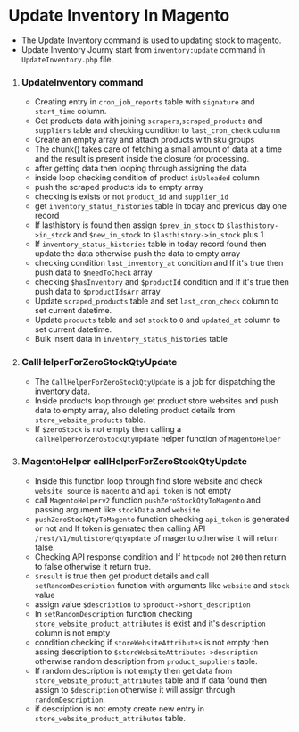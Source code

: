 # Update Inventory In Magento
- The Update Inventory command is used to updating stock to magento.
- Update Inventory Journy start from `inventory:update` command in `UpdateInventory.php` file.
1. ### UpdateInventory command
    - Creating entry in `cron_job_reports` table with `signature` and `start_time` column.
    - Get products data with joining `scrapers`,`scraped_products` and `suppliers` table and checking condition to `last_cron_check` column
    - Create an empty array and attach products with sku groups
    - The chunk() takes care of fetching a small amount of data at a time and the result is present inside the closure for processing.
    - after getting data then looping through assigning the data
    - inside loop checking condition of product `isUploaded` column
    - push the scraped products ids to empty array
    - checking is exists or not `product_id` and `supplier_id`
    - get `inventory_status_histories` table in today and previous day one record
    - If lasthistory is found then assign `$prev_in_stock` to `$lasthistory->in_stock` and `$new_in_stock` to `$lasthistory->in_stock` plus 1
    - If `inventory_status_histories` table in today record found then update the data otherwise push the data to empty array
    - checking condition `last_inventory_at` condition and If it's true then push data to `$needToCheck` array
    - checking `$hasInventory` and `$productId` condition and If it's true then push data to `$productIdsArr` array
    - Update `scraped_products` table and set `last_cron_check` column to set current datetime.
    - Update `products` table and set `stock` to `0` and `updated_at` column to set current datetime.
    - Bulk insert data in `inventory_status_histories` table
2. ### CallHelperForZeroStockQtyUpdate
    - The `CallHelperForZeroStockQtyUpdate` is a job for dispatching the inventory data.
    - Inside products loop through get product store websites and push data to empty array, also deleting product details from `store_website_products` table.
    - If `$zeroStock` is not empty then calling a `callHelperForZeroStockQtyUpdate` helper function of `MagentoHelper`
3. ### MagentoHelper callHelperForZeroStockQtyUpdate
    - Inside this function loop through find store website and check `website_source` is `magento` and `api_token` is not empty
    - call `MagentoHelperv2` function `pushZeroStockQtyToMagento` and passing argument like `stockData` and `website`
    - `pushZeroStockQtyToMagento` function checking `api_token` is generated or not and If token is genrated then calling API `/rest/V1/multistore/qtyupdate` of magento otherwise it will return false.
    - Checking API response condition and If `httpcode` not `200` then return to false otherwise it return true.
    - `$result` is true then get product details and call `setRandomDescription` function with arguments like `website` and `stock` value
    - assign value `$description` to `$product->short_description`
    - In `setRandomDescription` function checking `store_website_product_attributes` is exist and it's `description` column is not empty
    - condition checking if `storeWebsiteAttributes` is not empty then assing description to `$storeWebsiteAttributes->description` otherwise random description from `product_suppliers` table.
    - If random description is not empty then get data from `store_website_product_attributes` table and If data found then assign to `$description` otherwise it will assign through `randomDescription`.
    - if description is not empty create new entry in `store_website_product_attributes` table.